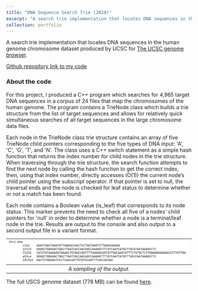 ```yaml
---
title: "DNA Sequence Search Trie (2020)"
excerpt: "A search trie implementation that locates DNA sequences in the human genome chromosome dataset produced by UCSC."
collection: portfolio
---
```


A search trie implementation that locates DNA sequences in the human genome chromosome dataset produced by UCSC for [The UCSC genome browser](https://genome.ucsc.edu/).

[Github repository link to my code](https://github.com/droesler/NLP_Projects_Portfolio/tree/main/DNA_Sequence_Search_Trie)

### About the code
For this project, I produced a C++ program which searches for 4,965 target DNA sequences in a corpus of 24 files that map the chromosomes of the human genome. The program contains a TrieNode class which builds a trie structure from the list of target sequences and allows for relatively quick simultaneous searches of all target sequences in the large chromosome data files. 
  
Each node in the TrieNode class trie structure contains an array of five TrieNode child pointers corresponding to the five types of DNA input: 'A', 'C', 'G', 'T', and 'N'. The class uses a C++ switch statement as a simple hash function that returns the index number for child nodes in the trie structure. When traversing through the trie structure, the search function attempts to find the next node by calling the hash function to get the correct index, then, using that index number, directly accesses (O(1)) the current node’s child pointer using the subscript operator. If that pointer is set to null, the traversal ends and the node is checked for leaf status to determine whether or not a match has been found. 
  
Each node contains a Boolean value (is_leaf) that corresponds to its node status. This marker prevents the need to check all five of a nodes' child pointers for 'null' in order to determine whether a node is a terminal/leaf node in the trie. Results are output to the console and also output to a second output file in a variant format.

| <img src="/images/dna_output_sample.png" width="800"/> | 
|:--:| 
| *A sampling of the output.* |


The full USCS genome dataset (778 MB) can be found [here](http://hgdownload.cse.ucsc.edu/goldenPath/hg19/bigZips/hg19.2bit).


